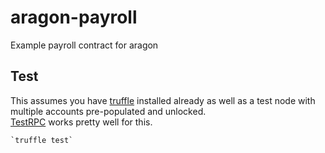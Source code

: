 # aragon-payroll

Example payroll contract for aragon

## Test

This assumes you have [truffle](http://truffleframework.com/) installed already 
as well as a test node with multiple accounts pre-populated and unlocked.  
[TestRPC](https://github.com/ethereumjs/testrpc) works pretty well for this.

    `truffle test`
